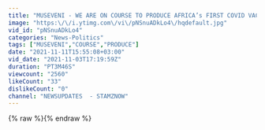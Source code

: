 ```yaml
---
title: "MUSEVENI - WE ARE ON COURSE TO PRODUCE AFRICA’s FIRST COVID VACCINE IN UGANDA."
image: "https:\/\/i.ytimg.com\/vi\/pNSnuADkLo4\/hqdefault.jpg"
vid_id: "pNSnuADkLo4"
categories: "News-Politics"
tags: ["MUSEVENI","COURSE","PRODUCE"]
date: "2021-11-11T15:55:08+03:00"
vid_date: "2021-11-03T17:19:59Z"
duration: "PT3M46S"
viewcount: "2560"
likeCount: "33"
dislikeCount: "0"
channel: "NEWSUPDATES  - STAMZNOW"
---
```

{% raw %}{% endraw %}
